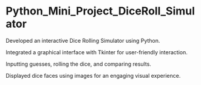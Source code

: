 # Python_Mini_Project_DiceRoll_Simulator
Developed an interactive Dice Rolling Simulator using Python.

Integrated a graphical interface with Tkinter for user-friendly interaction.

Inputting guesses, rolling the dice, and comparing results.

Displayed dice faces using images for an engaging visual experience.
